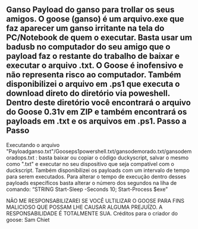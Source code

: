 Ganso
Payload do ganso para trollar os seus amigos. O goose (ganso) é um arquivo.exe que faz aparecer um ganso irritante na tela do PC/Notebook de quem o executar. Basta usar um badusb no computador do seu amigo que o payload faz o restante do trabalho de baixar e executar o arquivo .txt. O Goose é inofensivo e não representa risco ao computador. Também disponibilizei o arquivo em .ps1 que executa o download direto do diretório via poweshell. Dentro deste diretório você encontrará o arquivo do Goose 0.31v em ZIP e também encontrará os payloads em .txt e os arquivos em .ps1.
                                                    Passo a Passo
--------------------------------------------------------------------------------------------------------------------------------------------------------------------------------------------------------------------

Executando o arquivo "Payloadganso.txt"/Gooseps1powershell.txt/gansodemorado.txt/gansodemoradops.txt : basta baixar ou copiar o código duckyscript, salvar o mesmo como ".txt" e executar no seu dispositivo que seja compatível com o duckscript. Também disponibilizei os payloads com um intervalo de tempo para serem executados. Para alterar o tempo de execução dentro desses payloads específicos basta alterar o número dos segundos na liha de comando: “STRING Start-Sleep -Seconds 10; Start-Process $exe”

NÃO ME RESPONSABILIZAREI SE VOCÊ ULTILIZAR O GOOSE PARA FINS MALICIOSO QUE POSSAM LHE CAUSAR ALGUMA PREJUÍZO. A RESPONSABILIDADE É TOTALMENTE SUA.
Créditos para o criador do goose: Sam Chiet
